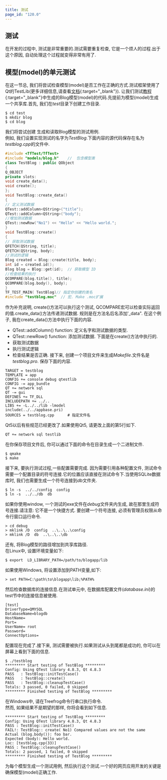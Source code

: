 ```yaml
---
title: 测试
page_id: "120.0"
---
```

## 测试
在开发的过程中, 测试是非常重要的.测试需要重复检查, 它是一个烦人的过程.出于这个原因, 自动处理这个过程就变得非常有用了.
## 模型(model)的单元测试
在这一节总, 我们将尝试检查模型(model)是否工作在正确的方式.测试框架使用了Qt的TestLib(更多详细信息,请查看[文档](http://qt-project.org/doc/qt-5.0/qttestlib/qtest-overview.html){:target="_blank"}).
让我们测试[教程](/user-guide/en/tutorial/index.html){:target="_blank"}中生成的Blog模型(model)的代码.先提前为模型(model)生成一个共享库.首先, 我们在*test*目录下创建工作目录.
```
$ cd test
$ mkdir blog
$ cd blog
```
我们将尝试创建 生成和读取Blog模型的测试用例.<br>
例如, 我们设置实现测试的名字为*TestBlog*.下面内容的源代码保存在名为*testblog.cpp*的文件中.
```c++
#include <TfTest/TfTest>
#include "models/blog.h"    //  包含模型类
class TestBlog : public QObject
{
Q_OBJECT
private slots:
void create_data();
void create();
};
void TestBlog::create_data()
{
// 定义测试数据
QTest::addColumn<QString>("title"); 
QTest::addColumn<QString>("body");
//增加测试数据
QTest::newRow("No1") << "Hello" << "Hello world.";
}
void TestBlog::create()
{
// 获取测试数据
QFETCH(QString, title); 
QFETCH(QString, body);
//测试的逻辑
Blog created = Blog::create(title, body);
int id = created.id();
Blog blog = Blog::get(id);  // 获取模型 ID
//检查结果的执行
QCOMPARE(blog.title(), title); 
QCOMPARE(blog.body(), body);
}
TF_TEST_MAIN( TestBlog)// 指定你创建的类名
#include "testblog.moc"  // 宏. Make .moc扩展
```
作为补充说明, create()方法可以执行这个测试, QCOMPARE宏可以检查实际返回的值.create_data()方法传递测试数据.
规则是在方法名后名添加'_data".
在这个例子, 我在create_data()方法中执行下面的内容.
* QTest::addColumn() function: 定义名字和测试数据的类型.
* QTest::newRow() function: 添加测试数据.
下面是在create()方法中执行的.
* 获取测试数据
* 执行测试逻辑
* 检查结果是否正确.
接下来, 创建一个项目文件来生成*Makefile*.文件名是*testblog.pro*. 保存下面的内容.
```
TARGET = testblog
TEMPLATE = app
CONFIG += console debug qtestlib
CONFIG -= app_bundle
QT += network sql
QT -= gui
DEFINES += TF_DLL
INCLUDEPATH += ../..
LIBS += -L../../lib -lmodel
include(../../appbase.pri)
SOURCES = testblog.cpp      # 指定文件名
```
Qt5以后有些规范已经更改了.如果使用Qt5, 请更改上面的第5行如下.
```
QT += network sql testlib
```
在你保存项目文件后, 你可以通过下面的命令在目录生成一个二进制文件.
```
$ qmake
$ make
``` 
接下来, 要执行测试过程,一些配置需要完成.
因为需要引用各种配置文件, 测试命令需要一个配置目录的符号连接.它的位置应该直接在测试命令下.当使用SQLite数据库时, 我们也需要生成一个符号连接到*db*文件夹.
```
$ ln -s  ../../config  config
$ ln -s  ../../db  db
```
如果你使用window, 一个测试的exe文件在*debug*文件夹内生成, 故在那里生成符号连接.请注意: 它不是一个快捷方式.
要创建一个符号连接, 必须有管理员权限从命令行窗口运行命令.
```
> cd debug 
> mklink /D  config  ..\..\..\config
> mklink /D  db  ..\..\..\db
```
还有, 将Blog模型的路径增加到共享库路径.<br>
在Linux中, 设置环境变量如下:
```
$ export  LD_LIBRARY_PATH=/path/to/blogapp/lib
```
如果使用Windows, 将设置添加到PATH变量,如下:
```
> set PATH=C:\path\to\blogapp\lib;%PATH%
```
然后检查数据库的连接信息.在测试单元中, 在数据库配置文件(*database.ini*)的test节中的连接信息被使用.
```
[test]
DriverType=QMYSQL
DatabaseName=blogdb
HostName=
Port=
UserName= root
Password=
ConnectOptions=
```
配置现在完成了.接下来, 测试需要被执行.如果测试从头到尾都是成功的, 你可以在屏幕上看到下面的信息.
```
$ ./testblog
********* Start testing of TestBlog *********
Config: Using QTest library 4.8.3, Qt 4.8.3
PASS   : TestBlog::initTestCase()
PASS   : TestBlog::create()
PASS   : TestBlog::cleanupTestCase()
Totals: 3 passed, 0 failed, 0 skipped
********* Finished testing of TestBlog *********
```
在Windows中, 请在Treefrog命令行串口执行命令.<br>
然而, 如果结果不是期望的那样, 你将会看到如下信息.
```
********* Start testing of TestBlog *********
Config: Using QTest library 4.8.3, Qt 4.8.3
PASS : TestBlog::initTestCase()
FAIL!: TestBlog:: create( No1) Compared values are not the same
Actual (blog.body()): foo bar.
Expected (body): Hello world.
Loc: [testblog.cpp(33)]
PASS : TestBlog::cleanupTestCase()
Totals: 2 passed, 1 failed, 0 skipped
********* Finished testing of TestBlog *********
```
为每个模型生成一个测试用例, 然后执行这个测试.一个好的网页应用开发的关键是确保模型(model)正确工作.